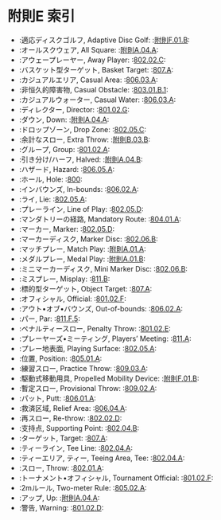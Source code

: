 # 附則E 索引

* :適応ディスクゴルフ, Adaptive Disc Golf: :[附則F.01.B](appendix-f):
* :オールスクウェア, All Square: :[附則A.04.A](appendix-A):
* :アウェープレーヤー, Away Player: :[802.02.C](/80202):
* :バスケット型ターゲット, Basket Target: :[807.A](807):
* :カジュアルエリア, Casual Area: :[806.03.A](/80603):
* :非恒久的障害物, Casual Obstacle: :[803.01.B.1](/80301):
* :カジュアルウォーター, Casual Water: :[806.03.A](/80603):
* :ディレクター, Director: :[801.02.G](/80102):
* :ダウン, Down: :[附則A.04.A](/appendix-a):
* :ドロップゾーン, Drop Zone: :[802.05.C](/80205):
* :余計なスロー, Extra Throw: :[附則B.03.B](/appendix-b):
* :グループ, Group: :[801.02.A](/80102):
* :引き分け/ハーフ, Halved: :[附則A.04.B](/appendix-a):
* :ハザード, Hazard: :[806.05.A](/80605):
* :ホール, Hole: :[800](/800):
* :インバウンズ, In-bounds: :[806.02.A](/80602):
* :ライ, Lie: :[802.05.A](/80205):
* :プレーライン, Line of Play: :[802.05.D](/80205):
* :マンダトリーの経路, Mandatory Route: :[804.01.A](/80401):
* :マーカー, Marker: :[802.05.D](/80205):
* :マーカーディスク, Marker Disc: :[802.06.B](/80206):
* :マッチプレー, Match Play: :[附則A.01.A](/appendix-a):
* :メダルプレー, Medal Play: :[附則A.01.B](/appendix-a):
* :ミニマーカーディスク, Mini Marker Disc: :[802.06.B](/80206):
* :ミスプレー, Misplay: :[811.B](/811):
* :標的型ターゲット, Object Target: :[807.A](/807):
* :オフィシャル, Official: :[801.02.F](/80102):
* :アウト•オブ•バウンズ, Out-of-bounds: :[806.02.A](/80602):
* :パー, Par: :[811.F.5](/811):
* :ペナルティースロー, Penalty Throw: :[801.02.E](/80102):
* :プレーヤーズ•ミーティング, Players’ Meeting: :[811.A](/811):
* :プレー地表面, Playing Surface: :[802.05.A](/80205):
* :位置, Position: :[805.01.A](/80501):
* :練習スロー, Practice Throw: :[809.03.A](/80903):
* :駆動式移動用具, Propelled Mobility Device: :[附則F.01.B](/appendix-f):
* :暫定スロー, Provisional Throw: :[809.02.A](/80902):
* :パット, Putt: :[806.01.A](/80601):
* :救済区域, Relief Area: :[806.04.A](/80604):
* :再スロー, Re-throw: :[802.02.D](/80202):
* :支持点, Supporting Point: :[802.04.B](/80204):
* :ターゲット, Target: :[807.A](/807):
* :ティーライン, Tee Line: :[802.04.A](/80204):
* :ティーエリア, ティー, Teeing Area, Tee: :[802.04.A](/80204):
* :スロー, Throw: :[802.01.A](/80201):
* :トーナメント•オフィシャル, Tournament Official: :[801.02.F](/80102):
* :2mルール, Two-meter Rule: :[805.02.A](/80502):
* :アップ, Up: :[附則A.04.A](/appendix-a):
* :警告, Warning: :[801.02.D](/80102):
